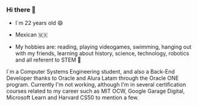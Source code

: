 ### Hi there 👋

- I´m 22 years old 😄

- Mexican 🇲🇽

- My hobbies are: reading, playing videogames, swimming, 
hanging out with my friends, learning about history, science, technology, robotics and all referent to STEM 🤖

I´m a Computer Systems Engineering student, and also a Back-End Developer thanks to Oracle and Alura Latam through the Oracle ONE program. Currently I'm not working, although I'm in several certification courses related to my career such as MIT OCW, Google Garage Digital, Microsoft Learn and Harvard CS50 to mention a few.
